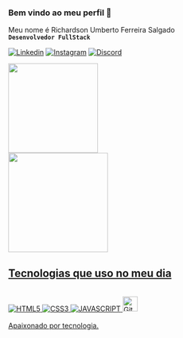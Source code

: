 ### Bem vindo ao meu perfil 👏
Meu nome é Richardson Umberto Ferreira Salgado <br/>
**`Desenvolvedor FullStack`**

[![Linkedin](https://img.shields.io/badge/LinkedIn-0077B5?style=for-the-badge&logo=linkedin&logoColor=white
)](https://www.linkedin.com/in/umbertosalgado)
[![Instagram](https://img.shields.io/badge/Instagram-E4405F?style=for-the-badge&logo=instagram&logoColor=white
)](https://www.instagram.com/richardson.ufs)
[![Discord](https://img.shields.io/badge/Discord-7289DA?style=for-the-badge&logo=discord&logoColor=white
)](https://discord.gg/g7fAccj8)

<div>
   <a href="https://github.com/UmbertoSalgado">
   <img height="180em" src="https://github-readme-stats.vercel.app/api?username=UmbertoSalgado&show_icons=true&theme=tokyonight&include_all_commits=true&count_private=true"/><br/>
   <img height="200em" src="https://github-readme-stats.vercel.app/api/top-langs/?username=UmbertoSalgado&layout=compact&langs_count=6&theme=tokyonight"/>
</div>

## Tecnologias que uso no meu dia

<div style="display: inline_block"><br>
<img alt="HTML5" src="https://img.shields.io/badge/HTML5-E34F26?style=for-the-badge&logo=html5&logoColor=white"/>
<img alt="CSS3" src="https://img.shields.io/badge/CSS3-1572B6?style=for-the-badge&logo=css3&logoColor=white"/>
<img alt="JAVASCRIPT" src="https://img.shields.io/badge/JavaScript-F7DF1E?style=for-the-badge&logo=javascript&logoColor=black"/>
<img 
  aling="left"
  title="Git"
  width="30px"
  style="padding-right: 10px;"
  alt="GitBash" src="https://cdn.jsdelivr.net/gh/devicons/devicon@latest/icons/git/git-original.svg" />
          
</div><br/>
Apaixonado por tecnologia.
